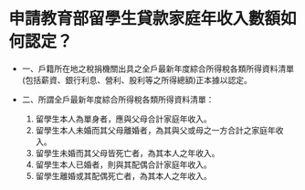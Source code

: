 # 申請教育部留學生貸款家庭年收入數額如何認定？

  * 一、戶籍所在地之稅捐機關出具之全戶最新年度綜合所得稅各類所得資料清單(包括薪資、銀行利息、營利、股利等之所得總額)正本據以認定。
  * 二、所謂全戶最新年度綜合所得稅各類所得資料清單：  

    1. 留學生本人為單身者，應與父母合計家庭年收入。
    2. 留學生本人未婚而其父母離婚者，為其與父或母之一方合計之家庭年收入。
    3. 留學生未婚而其父母皆死亡者，為其本人之年收入。
    4. 留學生本人已婚者，則與其配偶合計家庭年收入。
    5. 留學生離婚或其配偶死亡者，為其本人之年收入。


